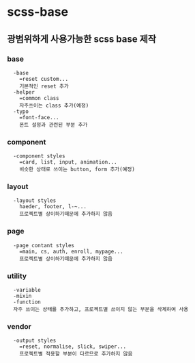 # scss-base

## 광범위하게 사용가능한 scss base 제작
### base
```
  -base
    =reset custom...
    기본적인 reset 추가
  -helper
    =common class
    자주쓰이는 class 추가(예정)
  -typo
    =font-face...
    폰트 설정과 관련된 부분 추가
```
### component
```
  -component styles
    =card, list, input, animation...
    비슷한 상태로 쓰이는 button, form 추가(예정)
```
### layout
```
  -layout styles
    haeder, footer, l-~...
    프로젝트별 상이하기때문에 추가하지 않음
```
### page
```
  -page contant styles
    =main, cs, auth, enroll, mypage...
    프로젝트별 상이하기때문에 추가하지 않음
```
### utility
```
  -variable
  -mixin
  -function
  자주 쓰이는 상태를 추가하고, 프로젝트별 쓰이지 않는 부분을 삭제하여 사용
```
### vendor
```
  -output styles
    =reset, normalise, slick, swiper...
    프로젝트별 적용할 부분이 다르므로 추가하지 않음
```

